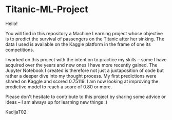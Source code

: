 # Titanic-ML-Project

Hello!

You will find in this repository a Machine Learning project whose objective is to predict the survival of passengers on the Titanic after her sinking. The data I used is available on the Kaggle platform in the frame of one its competitions.

I worked on this project with the intention to practice my skills – some I have acquired over the years and new ones I have more recently gained. The Jupyter Notebook I created is therefore not just a juxtaposition of code but rather a deeper dive into my thought process. My first predictions were shared on Kaggle and scored 0.75119. I am now looking at improving the predictive model to reach a score of 0.80 or more.

Please don't hesitate to contribute to this project by sharing some advice or ideas – I am always up for learning new things :)

KadijaT02
